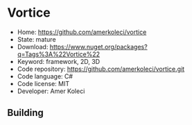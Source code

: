 # Vortice

- Home: https://github.com/amerkoleci/vortice
- State: mature
- Download: https://www.nuget.org/packages?q=Tags%3A%22Vortice%22
- Keyword: framework, 2D, 3D
- Code repository: https://github.com/amerkoleci/vortice.git
- Code language: C#
- Code license: MIT
- Developer: Amer Koleci

## Building

